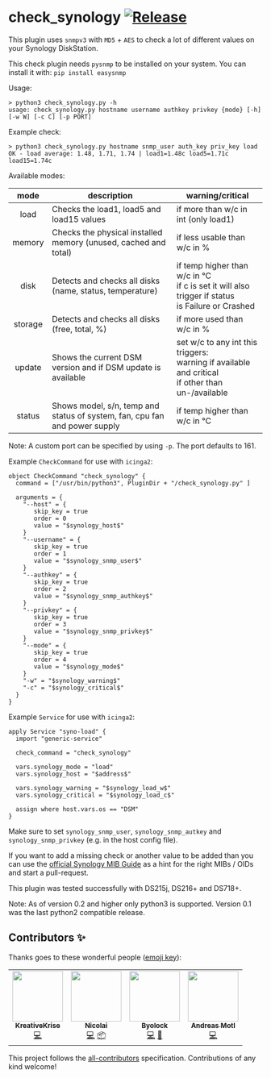 # check_synology [![Release](https://img.shields.io/github/release/wernerfred/check_synology.svg)](https://github.com/wernerfred/check_synology/releases)

This plugin uses ```snmpv3``` with ```MD5``` + ```AES``` to check a lot of different values on your Synology DiskStation.

This check plugin needs ```pysnmp``` to be installed on your system. You can install it with: ```pip install easysnmp```

Usage:
```
> python3 check_synology.py -h
usage: check_synology.py hostname username authkey privkey {mode} [-h] [-w W] [-c C] [-p PORT]
```

Example check:
```
> python3 check_synology.py hostname snmp_user auth_key priv_key load
OK - load average: 1.48, 1.71, 1.74 | load1=1.48c load5=1.71c load15=1.74c
```

Available modes:

| mode    | description                                                                | warning/critical                    |
| :-----: | -------------------------------------------------------------------------- | ----------------------------------- |
| load    | Checks the load1, load5 and load15 values                                  | if more than w/c in int (only load1)|
| memory  | Checks the physical installed memory (unused, cached and total)            | if less usable than w/c in %        |
| disk    | Detects and checks all disks (name, status, temperature)                   | if temp higher than w/c in °C <br> if c is set it will also trigger if status <br> is Failure or Crashed                                                             |
| storage | Detects and checks all disks (free, total, %)                              | if more used than w/c in %          |
| update  | Shows the current DSM version and if DSM update is available               | set w/c to any int this triggers: <br> warning if available and critical <br> if other than un-/available                                                           |
| status  | Shows model, s/n, temp and status of system, fan, cpu fan and power supply | if temp higher than w/c in °C       |

Note: A custom port can be specified by using ```-p```. The port defaults to 161.

Example ```CheckCommand``` for use with ```icinga2```:
```
object CheckCommand "check_synology" {
  command = ["/usr/bin/python3", PluginDir + "/check_synology.py" ]

  arguments = {
    "--host" = {
       skip_key = true
       order = 0
       value = "$synology_host$"
    }
    "--username" = {
       skip_key = true
       order = 1
       value = "$synology_snmp_user$"
    }
    "--authkey" = {
       skip_key = true
       order = 2
       value = "$synology_snmp_authkey$"
    }
    "--privkey" = {
       skip_key = true
       order = 3
       value = "$synology_snmp_privkey$"
    }
    "--mode" = {
       skip_key = true
       order = 4
       value = "$synology_mode$"
    }
    "-w" = "$synology_warning$"
    "-c" = "$synology_critical$"
  }
}
```
Example ```Service``` for use with ```icinga2```:
```
apply Service "syno-load" {
  import "generic-service"

  check_command = "check_synology"

  vars.synology_mode = "load"
  vars.synology_host = "$address$"
  
  vars.synology_warning = "$synology_load_w$"
  vars.synology_critical = "$synology_load_c$"

  assign where host.vars.os == "DSM"
}
```
Make sure to set ```synology_snmp_user```, ```synology_snmp_autkey``` and ```synology_snmp_privkey``` (e.g. in the host config file).


If you want to add a missing check or another value to be added than you can use the [official Synology MIB Guide](https://global.download.synology.com/download/Document/MIBGuide/Synology_DiskStation_MIB_Guide.pdf) as a hint for the right MIBs / OIDs and start a pull-request.

This plugin was tested successfully with DS215j, DS216+ and DS718+.

Note: As of version 0.2 and higher only python3 is supported. Version 0.1 was the last python2 compatible release.

## Contributors ✨

Thanks goes to these wonderful people ([emoji key](https://allcontributors.org/docs/en/emoji-key)):

<!-- ALL-CONTRIBUTORS-LIST:START - Do not remove or modify this section -->
<!-- prettier-ignore-start -->
<!-- markdownlint-disable -->
<table>
  <tr>
    <td align="center"><a href="https://github.com/KreativeKrise"><img src="https://avatars.githubusercontent.com/u/6876675?v=4?s=100" width="100px;" alt=""/><br /><sub><b>KreativeKrise</b></sub></a><br /><a href="https://github.com/wernerfred/check_synology/commits?author=KreativeKrise" title="Code">💻</a></td>
    <td align="center"><a href="http://katulu.io"><img src="https://avatars.githubusercontent.com/u/9132055?v=4?s=100" width="100px;" alt=""/><br /><sub><b>Nicolai</b></sub></a><br /><a href="https://github.com/wernerfred/check_synology/commits?author=nbuchwitz" title="Code">💻</a> <a href="#platform-nbuchwitz" title="Packaging/porting to new platform">📦</a></td>
    <td align="center"><a href="https://github.com/Byolock"><img src="https://avatars.githubusercontent.com/u/25748003?v=4?s=100" width="100px;" alt=""/><br /><sub><b>Byolock</b></sub></a><br /><a href="https://github.com/wernerfred/check_synology/commits?author=Byolock" title="Code">💻</a> <a href="https://github.com/wernerfred/check_synology/issues?q=author%3AByolock" title="Bug reports">🐛</a></td>
    <td align="center"><a href="https://github.com/amotl"><img src="https://avatars.githubusercontent.com/u/453543?v=4?s=100" width="100px;" alt=""/><br /><sub><b>Andreas Motl</b></sub></a><br /><a href="https://github.com/wernerfred/check_synology/commits?author=amotl" title="Code">💻</a></td>
  </tr>
</table>

<!-- markdownlint-restore -->
<!-- prettier-ignore-end -->

<!-- ALL-CONTRIBUTORS-LIST:END -->

This project follows the [all-contributors](https://github.com/all-contributors/all-contributors) specification. Contributions of any kind welcome!
